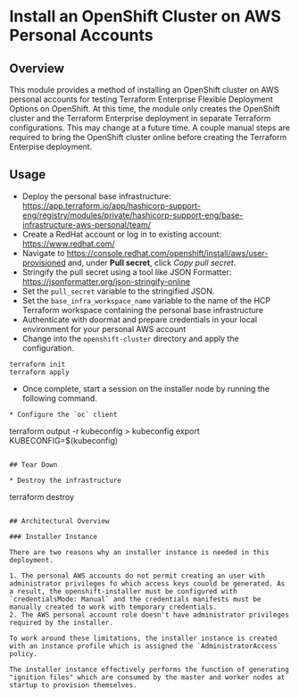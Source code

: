 # Install an OpenShift Cluster on AWS Personal Accounts

## Overview

This module provides a method of installing an OpenShift cluster on AWS personal accounts for testing Terraform Enterprise Flexible Deployment Options on OpenShift. At this time, the module only creates the OpenShift cluster and the Terraform Enterprise deployment in separate Terraform configurations. This may change at a future time. A couple manual steps are required to bring the OpenShift cluster online before creating the Terraform Enterpise deployment. 

## Usage

* Deploy the personal base infrastructure: https://app.terraform.io/app/hashicorp-support-eng/registry/modules/private/hashicorp-support-eng/base-infrastructure-aws-personal/team/
* Create a RedHat account or log in to existing account: https://www.redhat.com/
* Navigate to https://console.redhat.com/openshift/install/aws/user-provisioned and, under **Pull secret**, click *Copy pull secret*.
* Stringify the pull secret using a tool like JSON Formatter: https://jsonformatter.org/json-stringify-online
* Set the `pull_secret` variable to the stringified JSON.
* Set the `base_infra_workspace_name` variable to the name of the HCP Terraform workspace containing the personal base infrastructure
* Authenticate with doormat and prepare credentials in your local environment for your personal AWS account
* Change into the `openshift-cluster` directory and apply the configuration.
```
terraform init
terraform apply
```
* Once complete, start a session on the installer node by running the following command.
```
* Configure the `oc` client
```
terraform output -r kubeconfig > kubeconfig
export KUBECONFIG=$(kubeconfig)
```

## Tear Down

* Destroy the infrastructure
```
terraform destroy
```

## Architectural Overview

### Installer Instance

There are two reasons why an installer instance is needed in this deployment.

1. The personal AWS accounts do not permit creating an user with administrator privileges fo which access keys couold be generated. As a result, the openshift-installer must be configured with `credentialsMode: Manual` and the credentials manifests must be manually created to work with temporary credentials.
2. The AWS personal account role doesn't have administrator privileges required by the installer.

To work around these limitations, the installer instance is created with an instance profile which is assigned the `AdministratorAccess` policy.

The installer instance effectively performs the function of generating "ignition files" which are consumed by the master and worker nodes at startup to provision themselves.
